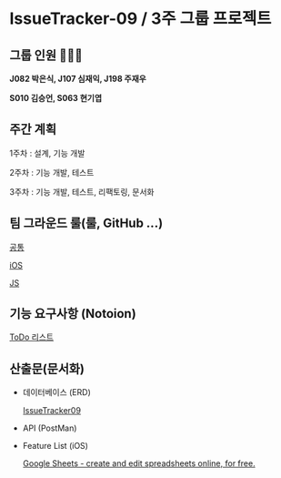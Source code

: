 # IssueTracker-09 / 3주 그룹 프로젝트


## 그룹 인원 🧑🏻‍💻

**J082 박은식, J107 심재익, J198 주재우**

**S010 김승언, S063 현기엽**

## 주간 계획

1주차 : 설계, 기능 개발 

2주차 : 기능 개발, 테스트

3주차 : 기능 개발, 테스트, 리팩토링, 문서화

## 팀 그라운드 룰(룰, GitHub ...)

[공통](https://github.com/boostcamp-2020/IssueTracker-09/wiki/(%ED%8C%80%EA%B7%B8%EB%9D%BC%EC%9A%B4%EB%93%9C%EB%A3%B0)---%EA%B3%B5%ED%86%B5)

[iOS](https://github.com/boostcamp-2020/IssueTracker-09/wiki/(%ED%8C%80%EA%B7%B8%EB%9D%BC%EC%9A%B4%EB%93%9C%EB%A3%B0)---iOS)

[JS](https://www.notion.so/JS-b853cf8117d84587925001767ab955ed)

## 기능 요구사항 (Notoion)

[ToDo 리스트](https://www.notion.so/092aa8b7eeb94aa484405429d1d30441)

## 산출문(문서화)

- 데이터베이스 (ERD)

    [IssueTracker09](https://www.erdcloud.com/d/zahixjNPz8acSNZAB)
    
- API (PostMan)

- Feature List (iOS)

    [Google Sheets - create and edit spreadsheets online, for free.](https://docs.google.com/spreadsheets/d/1c4khN9WnOH5Y188t8uiwruJ2TbhPEZDRNfFqx7ItewE/edit#gid=0)
